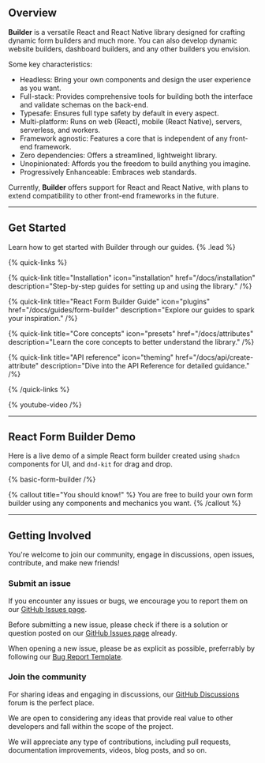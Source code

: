 ## Overview

**Builder** is a versatile React and React Native library designed for crafting dynamic form builders and much more. You can also develop dynamic website builders, dashboard builders, and any other builders you envision.

Some key characteristics:

- Headless: Bring your own components and design the user experience as you want.
- Full-stack: Provides comprehensive tools for building both the interface and validate schemas on the back-end.
- Typesafe: Ensures full type safety by default in every aspect.
- Multi-platform: Runs on web (React), mobile (React Native), servers, serverless, and workers.
- Framework agnostic: Features a core that is independent of any front-end framework.
- Zero dependencies: Offers a streamlined, lightweight library.
- Unopinionated: Affords you the freedom to build anything you imagine.
- Progressively Enhanceable: Embraces web standards.

Currently, **Builder** offers support for React and React Native, with plans to extend compatibility to other front-end frameworks in the future.

---

## Get Started

Learn how to get started with Builder through our guides. {% .lead %}

{% quick-links %}

{% quick-link title="Installation" icon="installation" href="/docs/installation" description="Step-by-step guides for setting up and using the library." /%}

{% quick-link title="React Form Builder Guide" icon="plugins" href="/docs/guides/form-builder" description="Explore our guides to spark your inspiration." /%}

{% quick-link title="Core concepts" icon="presets" href="/docs/attributes" description="Learn the core concepts to better understand the library." /%}

{% quick-link title="API reference" icon="theming" href="/docs/api/create-attribute" description="Dive into the API Reference for detailed guidance." /%}

{% /quick-links %}

{% youtube-video /%}

---

## React Form Builder Demo

Here is a live demo of a simple React form builder created using `shadcn` components for UI, and `dnd-kit` for drag and drop.

{% basic-form-builder /%}

{% callout title="You should know!" %}
You are free to build your own form builder using any components and mechanics you want.
{% /callout %}

---

## Getting Involved

You're welcome to join our community, engage in discussions, open issues, contribute, and make new friends!

### Submit an issue

If you encounter any issues or bugs, we encourage you to report them on our [GitHub Issues page](https://github.com/coltorapps/builder/issues).

Before submitting a new issue, please check if there is a solution or question posted on our [GitHub Issues page](https://github.com/coltorapps/builder/issues) already.

When opening a new issue, please be as explicit as possible, preferrably by following our [Bug Report Template](https://github.com/coltorapps/builder/blob/main/.github/ISSUE_TEMPLATE/bug_report.yml).

### Join the community

For sharing ideas and engaging in discussions, our [GitHub Discussions](https://github.com/coltorapps/builder/discussions) forum is the perfect place.

We are open to considering any ideas that provide real value to other developers and fall within the scope of the project.

We will appreciate any type of contributions, including pull requests, documentation improvements, videos, blog posts, and so on.
